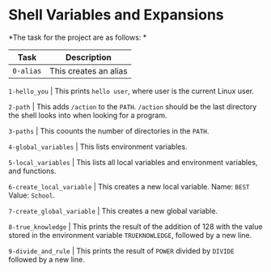 # Shell Variables and Expansions

*The task for the project are as follows: *

Task | Description
---|---
`0-alias` | This creates an alias

`1-hello_you` | This prints `hello user`, where user is the current Linux user.

`2-path` | This adds `/action` to the `PATH`. `/action` should be the last directory the shell looks into when looking for a program.

`3-paths` | This coounts the number of directories in the `PATH`.

`4-global_variables` | This lists environment variables.

`5-local_variables` | This lists all local variables and environment variables, and functions.

`6-create_local_variable` | This creates a new local variable. Name: `BEST` Value: `School`.

`7-create_global_variable` | This creates a new global variable.

`8-true_knowledge` | This prints the result of the addition of 128 with the value stored in the environment variable `TRUEKNOWLEDGE`, followed by a new line.

`9-divide_and_rule` | This prints the result of `POWER` divided by `DIVIDE` followed by a new line.
